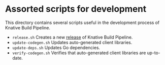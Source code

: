 # Assorted scripts for development

This directory contains several scripts useful in the development process of Knative Build Pipeline.

* `release.sh` Creates a new [release](release.md) of Knative Build Pipeline.
* `update-codegen.sh` Updates auto-generated client libraries.
* `update-deps.sh` Updates Go dependencies.
* `verify-codegen.sh` Verifies that auto-generated client libraries are up-to-date.
